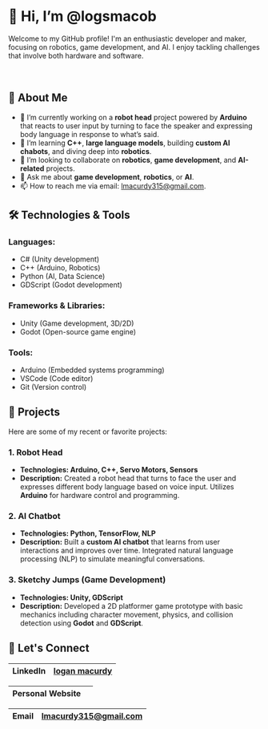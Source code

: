 # 👋 Hi, I’m @logsmacob
Welcome to my GitHub profile! I'm an enthusiastic developer and maker, focusing on robotics, game development, and AI. I enjoy tackling challenges that involve both hardware and software.
<br>
<br>
<br>

## 🚀 About Me
- 🔭 I’m currently working on a **robot head** project powered by **Arduino** that reacts to user input by turning to face the speaker and expressing body language in response to what’s said.
- 🌱 I’m learning **C++**, **large language models**, building **custom AI chabots**, and diving deep into **robotics**.
- 👯 I’m looking to collaborate on **robotics**, **game development**, and **AI-related** projects.
- 💬 Ask me about **game development**, **robotics**, or **AI**.
- 📫 How to reach me via email: lmacurdy315@gmail.com.

## 🛠️ Technologies & Tools
### Languages: 
- C# (Unity development)
- C++ (Arduino, Robotics)
- Python (AI, Data Science)
- GDScript (Godot development)
### Frameworks & Libraries: 
- Unity (Game development, 3D/2D)
- Godot (Open-source game engine)
### Tools: 
- Arduino (Embedded systems programming)
- VSCode (Code editor)
- Git (Version control)

## 🧩 Projects
Here are some of my recent or favorite projects:

### 1. Robot Head
- **Technologies: Arduino, C++, Servo Motors, Sensors**
- **Description:** Created a robot head that turns to face the user and expresses different body language based on voice input. Utilizes **Arduino** for hardware control and programming.

### 2. AI Chatbot
- **Technologies: Python, TensorFlow, NLP**
- **Description:** Built a **custom AI chatbot** that learns from user interactions and improves over time. Integrated natural language processing (NLP) to simulate meaningful conversations.

### 3. Sketchy Jumps (Game Development)
- **Technologies: Unity, GDScript**
- **Description:** Developed a 2D platformer game prototype with basic mechanics including character movement, physics, and collision detection using **Godot** and **GDScript**.


##  🤝 Let's Connect
|  LinkedIn  |    [logan macurdy](https://www.linkedin.com/in/logan-macurdy-54b704319?utm_source=share&utm_campaign=share_via&utm_content=profile&utm_medium=ios_app.)  |
|-|--|

|  Personal Website  |   |
|-|-|

|  Email  |  lmacurdy315@gmail.com  |
|-|-|
